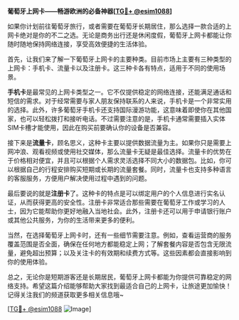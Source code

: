 **葡萄牙上网卡——畅游欧洲的必备神器[[TG💪+ @esim1088](https://t.me/s/esim1088)]**

如果你计划前往葡萄牙旅行，或者需要在葡萄牙长期居住，那么选择一款合适的上网卡绝对是你的不二之选。无论是商务出行还是休闲度假，葡萄牙上网卡都能让你随时随地保持网络连接，享受高效便捷的生活体验。

首先，让我们来了解一下葡萄牙上网卡的主要种类。目前市场上主要有三种类型的上网卡：手机卡、流量卡以及注册卡。这三种卡各有特点，适用于不同的使用场景。

**手机卡**是最常见的上网卡类型之一。它不仅提供稳定的网络连接，还能满足通话和短信的需求。对于经常需要与家人朋友保持联系的人来说，手机卡是一个非常实用的选择。此外，许多葡萄牙手机卡还支持国际漫游功能，这意味着即使你在其他国家，也可以轻松拨打和接听电话。不过需要注意的是，手机卡通常需要插入实体SIM卡槽才能使用，因此在购买前要确认你的设备是否兼容。

接下来是**流量卡**，顾名思义，这种卡主要以提供数据流量为主。如果你只是需要上网冲浪、观看视频或使用社交媒体，那么流量卡无疑是最佳选择。流量卡的优势在于价格相对便宜，并且可以根据个人需求灵活选择不同大小的数据包。比如，你可以根据自己的行程安排购买短期或长期的流量套餐。同时，流量卡也支持多种语言的客服服务，方便用户解决使用过程中遇到的问题。

最后要说的就是**注册卡**了。这种卡的特点是可以绑定用户的个人信息进行实名认证，从而获得更高的安全性。注册卡非常适合那些需要在葡萄牙工作或学习的人士，因为它能帮助你更好地融入当地社会。此外，注册卡还可以用于申请银行账户或其他公共服务，为你的生活带来更多的便利。

当然，在选择葡萄牙上网卡时，还有一些细节需要注意。例如，查看运营商的服务覆盖范围是否全面，确保在任何地方都能稳定上网；了解套餐内容是否包含无限流量，避免超出预算；以及关注卡的有效期和续费方式等。这些因素都会直接影响到你的使用体验。

总之，无论你是短期游客还是长期居民，葡萄牙上网卡都能为你提供可靠稳定的网络支持。希望这篇介绍能够帮助大家找到最适合自己的上网卡，让旅途更加愉快！记得关注我们的频道获取更多相关信息哦~

[[TG💪+ @esim1088](https://t.me/s/esim1088) ![Image](https://i.postimg.cc/4NQfJmqS/Snipaste-2025-05-13-00-14-12.png)]